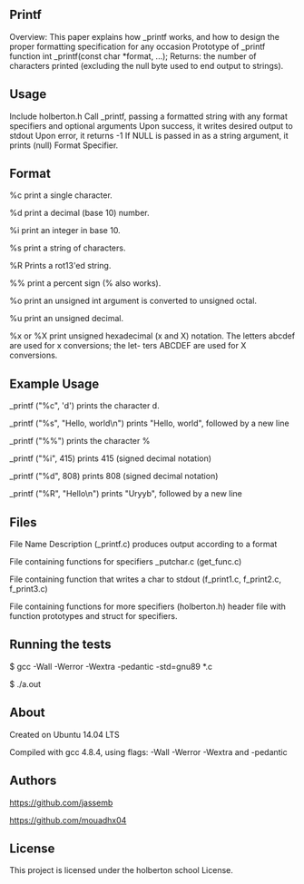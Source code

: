 ## Printf

Overview: This paper explains how _printf works, and how to design the proper formatting specification for any occasion Prototype of _printf function int _printf(const char *format, ...); Returns: the number of characters printed (excluding the null byte used to end output to strings).


## Usage

Include holberton.h Call _printf, passing a formatted string with any format specifiers and optional arguments Upon success, it writes desired output to stdout Upon error, it returns -1 If NULL is passed in as a string argument, it prints (null) Format Specifier.


## Format

%c print a single character. 

%d print a decimal (base 10) number. 

%i print an integer in base 10. 

%s print a string of characters. 

%R Prints a rot13'ed string. 

%% print a percent sign (% also works).

%o print an  unsigned  int  argument is converted to unsigned octal.

%u print an unsigned decimal.

%x or %X print unsigned hexadecimal (x  and  X)  notation. The  letters abcdef are used for x conversions; the let- ters ABCDEF are used for X conversions.


## Example Usage

_printf ("%c", 'd') prints the character d.

_printf ("%s", "Hello, world\n") prints "Hello, world", followed by a new line

_printf ("%%") prints the character %

_printf ("%i", 415) prints 415 (signed decimal notation)

_printf ("%d", 808) prints 808 (signed decimal notation) 

_printf ("%R", "Hello\n") prints "Uryyb", followed by a new line


## Files

File Name Description (_printf.c) produces output according to a format

File containing functions for specifiers _putchar.c (get_func.c)

File containing function that writes a char to stdout (f_print1.c,
f_print2.c, f_print3.c)

File containing functions for more specifiers (holberton.h) header file with function prototypes and struct for specifiers. 


## Running the tests

$ gcc -Wall -Werror -Wextra -pedantic -std=gnu89 *.c

$ ./a.out

## About

Created on Ubuntu 14.04 LTS

Compiled with gcc 4.8.4, using flags: -Wall -Werror -Wextra and -pedantic

## Authors

https://github.com/jassemb

https://github.com/mouadhx04

## License

This project is licensed under the holberton school License.
